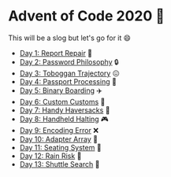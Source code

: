 # Advent of Code 2020 :christmas_tree:

This will be a slog but let's go for it :smile:

- [Day 1: Report Repair](https://github.com/shaneiadt/advent-of-code-2020/blob/main/day-1/index.ts) :wrench:
- [Day 2: Password Philosophy](https://github.com/shaneiadt/advent-of-code-2020/blob/main/day-2/index.ts) :lock:
- [Day 3: Toboggan Trajectory](https://github.com/shaneiadt/advent-of-code-2020/blob/main/day-3/index.ts) :confounded:
- [Day 4: Passport Processing](https://github.com/shaneiadt/advent-of-code-2020/blob/main/day-4/index.ts) :passport_control:
- [Day 5: Binary Boarding](https://github.com/shaneiadt/advent-of-code-2020/blob/main/day-5/index.ts) :airplane:
- [Day 6: Custom Customs](https://github.com/shaneiadt/advent-of-code-2020/blob/main/day-6/mod.ts) :couple:
- [Day 7: Handy Haversacks](https://github.com/shaneiadt/advent-of-code-2020/blob/main/day-7/mod.ts) :baggage_claim:
- [Day 8: Handheld Halting](https://github.com/shaneiadt/advent-of-code-2020/blob/main/day-8/mod.ts) :video_game:
- [Day 9: Encoding Error](https://github.com/shaneiadt/advent-of-code-2020/blob/main/day-9/mod.ts) :x:
- [Day 10: Adapter Array](https://github.com/shaneiadt/advent-of-code-2020/blob/main/day-10/mod.ts) :battery:
- [Day 11: Seating System](https://github.com/shaneiadt/advent-of-code-2020/blob/main/day-11/mod.ts) :seat:
- [Day 12: Rain Risk](https://github.com/shaneiadt/advent-of-code-2020/blob/main/day-12/mod.ts) :ship:
- [Day 13: Shuttle Search](https://github.com/shaneiadt/advent-of-code-2020/blob/main/day-13/mod.ts) :bus: